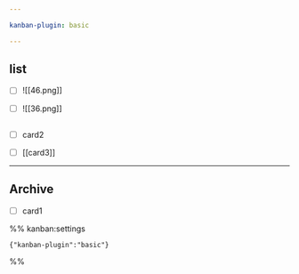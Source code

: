 ```yaml
---

kanban-plugin: basic

---
```


## list

- [ ] ![[46.png]]
- [ ] ![[36.png]]


## 

- [ ] card2
- [ ] [[card3]]


***

## Archive

- [ ] card1

%% kanban:settings
```
{"kanban-plugin":"basic"}
```
%%
